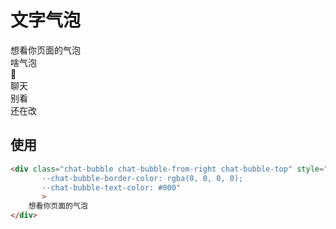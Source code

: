 # 文字气泡
<link rel="stylesheet" href="chatbubble.css">
<div class="chat-bubble chat-bubble-from-right chat-bubble-top" style="--chat-bubble-background-color: #95EC69; --chat-bubble-border-color: rgba(0, 0, 0, 0); --chat-bubble-text-color: #000">
    想看你页面的气泡
</div>
<div class="chat-bubble chat-bubble-from-left chat-bubble-top" style="--chat-bubble-background-color: #fff; --chat-bubble-border-color: rgba(0, 0, 0, 0); --chat-bubble-text-color: #000; ">
    啥气泡
</div>
<div class="chat-bubble chat-bubble-from-left chat-bubble-top" style="--chat-bubble-background-color: #fff; --chat-bubble-border-color: rgba(0, 0, 0, 0); --chat-bubble-text-color: #000; ">
    🫧
</div>
<div class="chat-bubble chat-bubble-from-right chat-bubble-top" style="--chat-bubble-background-color: #95EC69; --chat-bubble-border-color: rgba(0, 0, 0, 0); --chat-bubble-text-color: #000">
    聊天
</div>
<div class="chat-bubble chat-bubble-from-left chat-bubble-top" style="--chat-bubble-background-color: #fff; --chat-bubble-border-color: rgba(0, 0, 0, 0); --chat-bubble-text-color: #000; ">
    别看
</div>
<div class="chat-bubble chat-bubble-from-left chat-bubble-top" style="--chat-bubble-background-color: #fff; --chat-bubble-border-color: rgba(0, 0, 0, 0); --chat-bubble-text-color: #000; ">
    还在改
</div>

## 使用

```html
<div class="chat-bubble chat-bubble-from-right chat-bubble-top" style="--chat-bubble-background-color: #95EC69;
       --chat-bubble-border-color: rgba(0, 0, 0, 0);
       --chat-bubble-text-color: #000"
       >
    想看你页面的气泡
</div>
```
